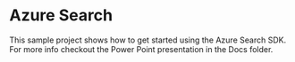 # Azure Search

This sample project shows how to get started using the Azure Search SDK. For more info checkout the Power Point presentation in the Docs folder.